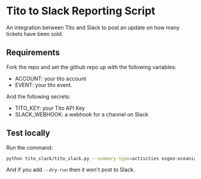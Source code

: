 # Tito to Slack Reporting Script

An integration between Tito and Slack to post an update on how many tickets have been sold.

## Requirements

Fork the repo and set the github repo up with the following variables:

* ACCOUNT: your tito account
* EVENT: your tito event.

And the following secrets:

* TITO_KEY: your Tito API Key
* SLACK_WEBHOOK: a webhook for a channel on Slack


## Test locally

Run the command:

```bash
python tito_slack/tito_slack.py --summary-type=activities osgeo-oceania foss4g-2025 2025-11-11
```

And if you add `--dry-run` then it won't post to Slack.
